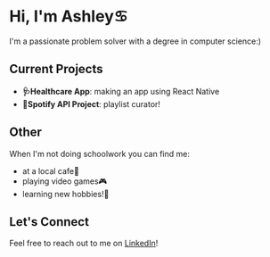 # Hi, I'm Ashley♋

I'm a passionate problem solver with a degree in computer science:)

## Current Projects
- **🩺Healthcare App**: making an app using React Native
- **:musical_note:Spotify API Project**: playlist curator!
  
## Other
When I'm not doing schoolwork you can find me:
- at a local cafe🧋
- playing video games🎮
- learning new hobbies!🧶

## Let's Connect
Feel free to reach out to me on [LinkedIn](https://www.linkedin.com/in/ashleykuewa/)! 
<!--
**ashleykuewa/ashleykuewa** is a ✨ _special_ ✨ repository because its `README.md` (this file) appears on your GitHub profile.

Here are some ideas to get you started:

- 🔭 I’m currently working on ...
- 🌱 I’m currently learning ...
- 👯 I’m looking to collaborate on ...
- 🤔 I’m looking for help with ...
- 💬 Ask me about ...
- 📫 How to reach me: ...
- 😄 Pronouns: ...
- ⚡ Fun fact: ...
-->
